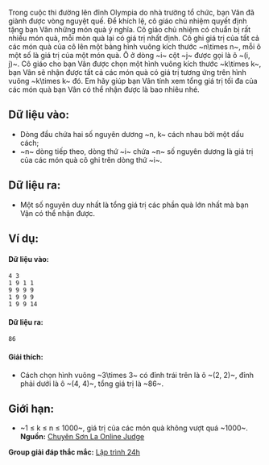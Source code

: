 Trong cuộc thi đường lên đỉnh Olympia do nhà trường tổ chức, bạn Vân đã giành được vòng nguyệt quế. Để khích lệ, cô giáo chủ nhiệm quyết định tặng bạn Vân những món quà ý nghĩa. Cô giáo chủ nhiệm có chuẩn bị rất nhiều món quà, mỗi mòn quà lại có giá trị nhất định. Cô ghi giá trị của tất cả các món quà của cô lên một bảng hình vuông kích thước ~n\times n~, mỗi ô một số là giá trị của một món quà. Ô ở dòng ~i~ cột ~j~ được gọi là ô ~(i, j)~. Cô giáo cho bạn Vân được chọn một hình vuông kích thước ~k\times k~, bạn Vân sẽ nhận được tất cả các món quà có giá trị tương ứng trên hình vuông ~k\times k~ đó. Em hãy giúp bạn Vân tính xem tổng giá trị tối đa của các món quà bạn Vân có thể nhận được là bao nhiêu nhé.

## Dữ liệu vào:
- Dòng đầu chứa hai số nguyên dương ~n, k~  cách nhau bởi một dấu cách;
- ~n~ dòng tiếp theo, dòng thứ ~i~ chứa ~n~ số nguyên dương là giá trị của các món quà cô ghi trên dòng thứ ~i~.

## Dữ liệu ra:
- Một số nguyên duy nhất là tổng giá trị các phần quà lớn nhất mà bạn Vận có thể nhận được.

## Ví dụ:
#### Dữ liệu vào:
```
4 3
1 9 1 1
9 9 9 9
1 9 9 9
1 9 9 14
```

#### Dữ liệu ra:
```
86
```
#### Giải thích:
- Cách chọn hình vuông ~3\times 3~ có đỉnh trái trên là ô ~(2, 2)~, đỉnh phải dưới là ô ~(4, 4)~, tổng giá trị là ~86~.

## Giới hạn:
- ~1 ≤ k ≤ n ≤ 1000~, giá trị của các món quà không vượt quá ~1000~.
**Nguồn:** [Chuyên Sơn La Online Judge](http://csloj.ddns.net/)

**Group giải đáp thắc mắc:** [Lập trình 24h](https://www.facebook.com/groups/1386904321519984)